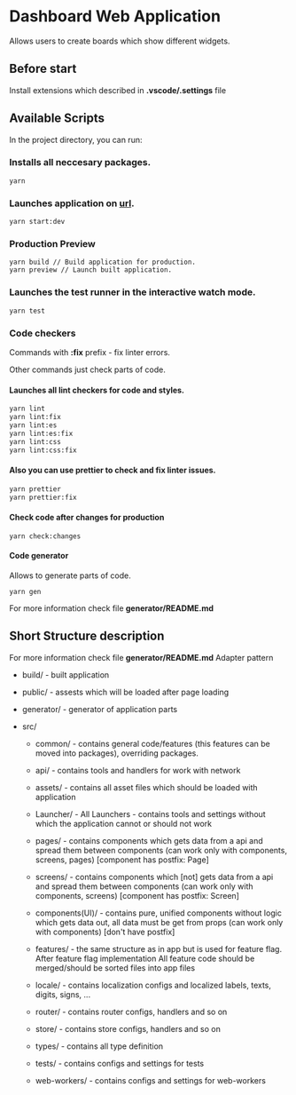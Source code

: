 # Dashboard Web Application

Allows users to create boards which show different widgets.

## Before start

Install extensions which described in __.vscode/.settings__ file

## Available Scripts

In the project directory, you can run:

### Installs all neccesary packages.

```
yarn
```

### Launches application on [url](http://localhost:5173/).

```
yarn start:dev
```

### Production Preview

```
yarn build // Build application for production.
yarn preview // Launch built application.
```

### Launches the test runner in the interactive watch mode.
```
yarn test
```


### Code checkers

Commands with __:fix__ prefix - fix linter errors.

Other commands just check parts of code.

#### Launches all lint checkers for code and styles.

```sh
yarn lint
yarn lint:fix
yarn lint:es
yarn lint:es:fix
yarn lint:css
yarn lint:css:fix
```


#### Also you can use prettier to check and fix linter issues.

```sh
yarn prettier
yarn prettier:fix
```

#### Check code after changes for production

```
yarn check:changes
```

#### Code generator

Allows to generate parts of code.

```
yarn gen
```

For more information check file __generator/README.md__

## Short Structure description

For more information check file __generator/README.md__
Adapter pattern
- build/ - built application

- public/ - assests which will be loaded after page loading

- generator/ - generator of application parts
	
- src/
	- common/ - contains general code/features (this features can be moved into packages), overriding packages.

	- api/ - contains tools and handlers for work with network

	- assets/ - contains all asset files which should be loaded with application

	- Launcher/ - All Launchers  - contains tools and settings without which the application cannot or should not work

	- pages/ - contains components which gets data from a api and spread them between components (can work only with components, screens, pages) [component has postfix: Page]
	- screens/ - contains components which [not] gets data from a api and spread them between components (can work only with components, screens) [component has postfix: Screen]
	- components(UI)/ - contains pure, unified components without logic which gets data out, all data must be get from props (can work only with components) [don't have postfix]

	- features/ - the same structure as in app but is used for feature flag. After feature flag implementation All feature code should be merged/should be sorted files into app files 

	- locale/ - contains localization configs and localized labels, texts, digits, signs, ...

	- router/ - contains router configs, handlers and so on

	- store/ - contains store configs, handlers and so on
	
	- types/ - contains all type definition

	- tests/ - contains configs and settings for tests

	- web-workers/ - contains configs and settings for web-workers


